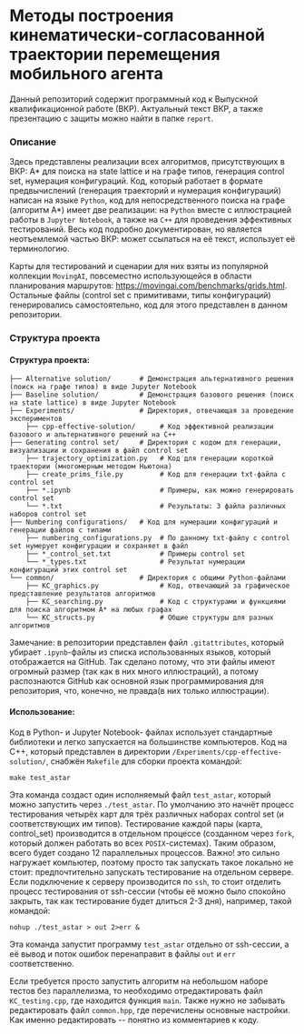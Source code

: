 # Методы построения кинематически-согласованной траектории перемещения мобильного агента

Данный репозиторий содержит программный код к Выпускной квалификационной работе (ВКР). Актуальный текст ВКР, а также презентацию с защиты можно найти в папке `report`. 


### Описание

Здесь представлены реализации всех алгоритмов, присутствующих в ВКР: A* для поиска на state lattice и на графе типов, генерация control set, нумерация конфигураций. Код, который работает в формате предвычислений (генерация траекторий и нумерация конфигураций) написан на языке `Python`, код для непосредственного поиска на графе (алгоритм A*) имеет две реализации: на `Python` вместе с иллюстрацией работы в `Jupyter Notebook`, а также на `C++` для проведения эффективных тестирований. Весь код подробно документирован, но является неотъемлемой частью ВКР: может ссылаться на её текст, использует её терминологию. 

Карты для тестирований и сценарии для них взяты из популярной коллекции `MovingAI`, повсеместно использующейся в области планирования маршрутов: https://movingai.com/benchmarks/grids.html. Остальные файлы (control set с примитивами, типы конфигураций) генерировались самостоятельно, код для этого представлен в данном репозитории.

### Структура проекта


#### Структура проекта:
```
├── Alternative solution/       # Демонстрация альтернативного решения (поиск на графе типов) в виде Jupyter Notebook      
├── Baseline solution/          # Демонстрация базового решения (поиск на state lattice) в виде Jupyter Notebook 
├── Experiments/                # Директория, отвечающая за проведение экспериментов
    ├── cpp-effective-solution/      # Код эффективной реализации базового и альтернативного решений на C++ 
├── Generating control set/     # Директория с кодом для генерации, визуализации и сохранения в файл control set 
    ├── trajectory_optimization.py   # Код для генерации короткой траектории (многомерным методом Ньютона)
    ├── create_prims_file.py         # Код для генерации txt-файла с control set
    ├── *.ipynb                      # Примеры, как можно генерировать control set
    └── *.txt                        # Результаты: 3 файла различных наборов control set
├── Numbering configurations/   # Код для нумерации конфигураций и генерации файлов с типами
    ├── numbering_configurations.py  # По данному txt-файлу с control set нумерует конфигурации и сохраняет в файл
    ├── *_control_set.txt            # Примеры control set
    └── *_types.txt                  # Результат нумерации конфигураций этих control set
└── common/                     # Директория c общими Python-файлами
    ├── KC_graphics.py               # Код, отвечающий за графическое представление результатов алгоритмов
    ├── KC_searching.py              # Код с структурами и функциями для поиска алгоритмом A* на любых графах
    └── KC_structs.py                # Общие структуры для разных алгоритмов
```

Замечание: в репозитории представлен файл `.gitattributes`, который убирает `.ipynb`-файлы из списка использованных языков, который отображается на GitHub. Так сделано потому, что эти файлы имеют огромный размер (так как в них много
иллюстраций), а потому распознаются GitHub как основной язык программирования для репозитория, что, конечно, не правда(в них только иллюстрации).


#### Использование:

Код в Python- и Jupyter Notebook- файлах использует стандартные библиотеки и легко запускается на большинстве компьютеров. Код на C++, который представлен в директории `/Experiments/cpp-effective-solution/`, снабжён `Makefile` для сборки проекта командой:

```
make test_astar
```

Эта команда создаст один исполняемый файл `test_astar`, который можно запустить через `./test_astar`. По умолчанию это начнёт процесс тестирования четырёх карт для трёх различных наборах control set (и соответствующих им типов). Тестирование каждой пары (карта, control_set) производится в отдельном процессе (созданном через `fork`, который должен работать во всех `POSIX`-системах). Таким образом, всего будет создано 12 параллельных процессов. Важно! это сильно нагружает компьютер, поэтому просто так запускать такое локально не стоит: предпочтительно запускать тестирование на отдельном сервере. Если подключение к серверу производится по `ssh`, то стоит отделить процесс тестирования от ssh-сессии (чтобы её можно было спокойно закрыть, так как тестирование будет длиться 2-3 дня), например, такой командой:
```
nohup ./test_astar > out 2>err &
```
Эта команда запустит программу `test_astar` отдельно от ssh-сессии, а её вывод и поток ошибок перенаправит в файлы `out` и `err` соответственно.

Если требуется просто запустить алгоритм на небольшом наборе тестов без параллелизма, то необходимо отредактировать файл `KC_testing.cpp`, где находится функция `main`. Также нужно не забывать редактировать файл `common.hpp`, где перечислены основные настройки. Как именно редактировать -- понятно из комментариев к коду.

